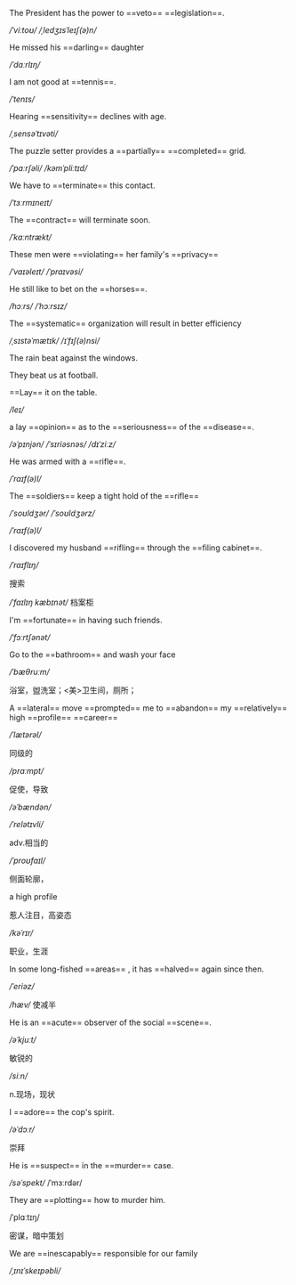 The President has the power to ==veto== ==legislation==.

*/*ˈviːtoʊ*/*            */*ˌledʒɪsˈleɪʃ(ə)n*/*

He missed his ==darling== daughter

*/*ˈdɑːrlɪŋ*/*

I am not good at ==tennis==.

*/*ˈtenɪs*/*

Hearing ==sensitivity== declines with age.

*/*ˌsensəˈtɪvəti*/*

The puzzle setter provides a ==partially== ==completed== grid.

*/*ˈpɑːrʃəli*/* 	*/*kəmˈpliːtɪd*/*

We have to ==terminate== this contact.

*/*ˈtɜːrmɪneɪt*/*

The ==contract== will terminate soon.

*/*ˈkɑːntrækt*/*

These men were ==violating== her family's ==privacy==

*/*ˈvaɪəleɪt*/*	*/*ˈpraɪvəsi*/*

He still like to bet on the ==horses==.

*/*hɔːrs*/*	*/*ˈhɔːrsɪz*/*

The ==systematic== organization will result in better efficiency

*/*ˌsɪstəˈmætɪk*/*	*/*ɪˈfɪʃ(ə)nsi*/*

The rain beat against the windows.

They beat us at football.

==Lay== it on the table.

*/*leɪ*/*

a lay ==opinion== as to the ==seriousness== of the ==disease==.

 */*əˈpɪnjən*/*	*/*ˈsɪriəsnəs*/*	*/*dɪˈziːz*/*

He was armed with a ==rifle==.

*/*ˈraɪf(ə)l*/*

The ==soldiers== keep a tight hold of the ==rifle==

*/*ˈsoʊldʒər*/*	*/*ˈsoʊldʒərz*/*

*/*ˈraɪf(ə)l*/*

I discovered my husband ==rifling== through the ==filing cabinet==.

*/*ˈraɪflɪŋ*/*	

搜索

*/*ˈfaɪlɪŋ kæbɪnət*/*	档案柜

I'm ==fortunate== in having such friends.

*/*ˈfɔːrtʃənət*/* 

Go to the ==bathroom== and wash your face

*/*ˈbæθruːm*/*

浴室，盥洗室；<美>卫生间，厕所；

A ==lateral== move ==prompted== me to ==abandon== my ==relatively== high ==profile== ==career==

*/*ˈlætərəl*/*	

同级的

*/*prɑːmpt*/*	

促使，导致

*/*əˈbændən*/*

*/*ˈrelətɪvli*/*	

adv.相当的

*/*ˈproʊfaɪl*/* 	

侧面轮廓， 

a high profile 

惹人注目，高姿态

*/*kəˈrɪr*/*	

职业，生涯

In some long-fished ==areas== , it has ==halved== again since then.

*/*ˈeriəz*/*

*/*hæv*/*	使减半

He is an ==acute== observer of the social ==scene==.

*/*əˈkjuːt*/*	

敏锐的

*/*siːn*/*

n.现场，现状

I ==adore== the cop's spirit.

*/*əˈdɔːr*/*

崇拜

He is ==suspect== in the ==murder== case.

*/*səˈspekt*/*	/ˈmɜːrdər/

They are ==plotting== how to murder him.

/ˈplɑːtɪŋ/	

密谋，暗中策划

We are ==inescapably== responsible for our family

*/*ˌɪnɪˈskeɪpəbli*/*

